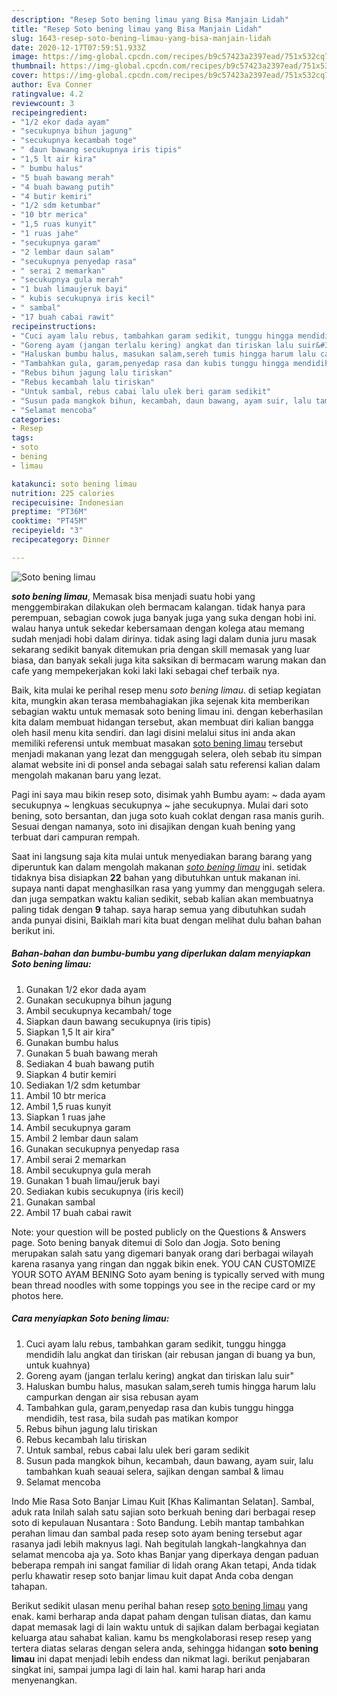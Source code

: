 ```yaml
---
description: "Resep Soto bening limau yang Bisa Manjain Lidah"
title: "Resep Soto bening limau yang Bisa Manjain Lidah"
slug: 1643-resep-soto-bening-limau-yang-bisa-manjain-lidah
date: 2020-12-17T07:59:51.933Z
image: https://img-global.cpcdn.com/recipes/b9c57423a2397ead/751x532cq70/soto-bening-limau-foto-resep-utama.jpg
thumbnail: https://img-global.cpcdn.com/recipes/b9c57423a2397ead/751x532cq70/soto-bening-limau-foto-resep-utama.jpg
cover: https://img-global.cpcdn.com/recipes/b9c57423a2397ead/751x532cq70/soto-bening-limau-foto-resep-utama.jpg
author: Eva Conner
ratingvalue: 4.2
reviewcount: 3
recipeingredient:
- "1/2 ekor dada ayam"
- "secukupnya bihun jagung"
- "secukupnya kecambah toge"
- " daun bawang secukupnya iris tipis"
- "1,5 lt air kira"
- " bumbu halus"
- "5 buah bawang merah"
- "4 buah bawang putih"
- "4 butir kemiri"
- "1/2 sdm ketumbar"
- "10 btr merica"
- "1,5 ruas kunyit"
- "1 ruas jahe"
- "secukupnya garam"
- "2 lembar daun salam"
- "secukupnya penyedap rasa"
- " serai 2 memarkan"
- "secukupnya gula merah"
- "1 buah limaujeruk bayi"
- " kubis secukupnya iris kecil"
- " sambal"
- "17 buah cabai rawit"
recipeinstructions:
- "Cuci ayam lalu rebus, tambahkan garam sedikit, tunggu hingga mendidih lalu angkat dan tiriskan (air rebusan jangan di buang ya bun, untuk kuahnya)"
- "Goreng ayam (jangan terlalu kering) angkat dan tiriskan lalu suir&#34;"
- "Haluskan bumbu halus, masukan salam,sereh tumis hingga harum lalu campurkan dengan air sisa rebusan ayam"
- "Tambahkan gula, garam,penyedap rasa dan kubis tunggu hingga mendidih, test rasa, bila sudah pas matikan kompor"
- "Rebus bihun jagung lalu tiriskan"
- "Rebus kecambah lalu tiriskan"
- "Untuk sambal, rebus cabai lalu ulek beri garam sedikit"
- "Susun pada mangkok bihun, kecambah, daun bawang, ayam suir, lalu tambahkan kuah seauai selera, sajikan dengan sambal &amp; limau"
- "Selamat mencoba"
categories:
- Resep
tags:
- soto
- bening
- limau

katakunci: soto bening limau 
nutrition: 225 calories
recipecuisine: Indonesian
preptime: "PT36M"
cooktime: "PT45M"
recipeyield: "3"
recipecategory: Dinner

---
```



![Soto bening limau](https://img-global.cpcdn.com/recipes/b9c57423a2397ead/751x532cq70/soto-bening-limau-foto-resep-utama.jpg)

<b><i>soto bening limau</i></b>, Memasak bisa menjadi suatu hobi yang menggembirakan dilakukan oleh bermacam kalangan. tidak hanya para perempuan, sebagian cowok juga banyak juga yang suka dengan hobi ini. walau hanya untuk sekedar kebersamaan dengan kolega atau memang sudah menjadi hobi dalam dirinya. tidak asing lagi dalam dunia juru masak sekarang sedikit banyak ditemukan pria dengan skill memasak yang luar biasa, dan banyak sekali juga kita saksikan di bermacam warung makan dan cafe yang mempekerjakan koki laki laki sebagai chef terbaik nya.

Baik, kita mulai ke perihal resep menu <i>soto bening limau</i>. di setiap kegiatan kita, mungkin akan terasa membahagiakan jika sejenak kita memberikan sebagian waktu untuk memasak soto bening limau ini. dengan keberhasilan kita dalam membuat hidangan tersebut, akan membuat diri kalian bangga oleh hasil menu kita sendiri. dan lagi disini melalui situs ini anda akan memiliki referensi untuk membuat masakan <u>soto bening limau</u> tersebut menjadi makanan yang lezat dan menggugah selera, oleh sebab itu simpan alamat website ini di ponsel anda sebagai salah satu referensi kalian dalam mengolah makanan baru yang lezat.

Pagi ini saya mau bikin resep soto, disimak yahh Bumbu ayam: ~ dada ayam secukupnya ~ lengkuas secukupnya ~ jahe secukupnya. Mulai dari soto bening, soto bersantan, dan juga soto kuah coklat dengan rasa manis gurih. Sesuai dengan namanya, soto ini disajikan dengan kuah bening yang terbuat dari campuran rempah.


Saat ini langsung saja kita mulai untuk menyediakan barang barang yang diperuntuk kan dalam mengolah makanan <u><i>soto bening limau</i></u> ini. setidak tidaknya bisa disiapkan <b>22</b> bahan yang dibutuhkan untuk makanan ini. supaya nanti dapat menghasilkan rasa yang yummy dan menggugah selera. dan juga sempatkan waktu kalian sedikit, sebab kalian akan membuatnya paling tidak dengan <b>9</b> tahap. saya harap semua yang dibutuhkan sudah anda punyai disini, Baiklah mari kita buat dengan melihat dulu bahan bahan berikut ini.

<!--inarticleads1-->

##### Bahan-bahan dan bumbu-bumbu yang diperlukan dalam menyiapkan Soto bening limau:

1. Gunakan 1/2 ekor dada ayam
1. Gunakan secukupnya bihun jagung
1. Ambil secukupnya kecambah/ toge
1. Siapkan  daun bawang secukupnya (iris tipis)
1. Siapkan 1,5 lt air kira&#34;
1. Gunakan  bumbu halus
1. Gunakan 5 buah bawang merah
1. Sediakan 4 buah bawang putih
1. Siapkan 4 butir kemiri
1. Sediakan 1/2 sdm ketumbar
1. Ambil 10 btr merica
1. Ambil 1,5 ruas kunyit
1. Siapkan 1 ruas jahe
1. Ambil secukupnya garam
1. Ambil 2 lembar daun salam
1. Gunakan secukupnya penyedap rasa
1. Ambil  serai 2 memarkan
1. Ambil secukupnya gula merah
1. Gunakan 1 buah limau/jeruk bayi
1. Sediakan  kubis secukupnya (iris kecil)
1. Gunakan  sambal
1. Ambil 17 buah cabai rawit


Note: your question will be posted publicly on the Questions &amp; Answers page. Soto bening banyak ditemui di Solo dan Jogja. Soto bening merupakan salah satu yang digemari banyak orang dari berbagai wilayah karena rasanya yang ringan dan nggak bikin enek. YOU CAN CUSTOMIZE YOUR SOTO AYAM BENING Soto ayam bening is typically served with mung bean thread noodles with some toppings you see in the recipe card or my photos here. 

<!--inarticleads2-->

##### Cara menyiapkan Soto bening limau:

1. Cuci ayam lalu rebus, tambahkan garam sedikit, tunggu hingga mendidih lalu angkat dan tiriskan (air rebusan jangan di buang ya bun, untuk kuahnya)
1. Goreng ayam (jangan terlalu kering) angkat dan tiriskan lalu suir&#34;
1. Haluskan bumbu halus, masukan salam,sereh tumis hingga harum lalu campurkan dengan air sisa rebusan ayam
1. Tambahkan gula, garam,penyedap rasa dan kubis tunggu hingga mendidih, test rasa, bila sudah pas matikan kompor
1. Rebus bihun jagung lalu tiriskan
1. Rebus kecambah lalu tiriskan
1. Untuk sambal, rebus cabai lalu ulek beri garam sedikit
1. Susun pada mangkok bihun, kecambah, daun bawang, ayam suir, lalu tambahkan kuah seauai selera, sajikan dengan sambal &amp; limau
1. Selamat mencoba


Indo Mie Rasa Soto Banjar Limau Kuit [Khas Kalimantan Selatan]. Sambal, aduk rata Inilah salah satu sajian soto berkuah bening dari berbagai resep soto di kepulauan Nusantara : Soto Bandung. Lebih mantap tambahkan perahan limau dan sambal pada resep soto ayam bening tersebut agar rasanya jadi lebih maknyus lagi. Nah begitulah langkah-langkahnya dan selamat mencoba aja ya. Soto khas Banjar yang diperkaya dengan paduan beberapa rempah ini sangat familiar di lidah orang Akan tetapi, Anda tidak perlu khawatir resep soto banjar limau kuit dapat Anda coba dengan tahapan. 

Berikut sedikit ulasan menu perihal bahan resep <u>soto bening limau</u> yang enak. kami berharap anda dapat paham dengan tulisan diatas, dan kamu dapat memasak lagi di lain waktu untuk di sajikan dalam berbagai kegiatan keluarga atau sahabat kalian. kamu bs mengkolaborasi resep resep yang tertera diatas selaras dengan selera anda, sehingga hidangan <b>soto bening limau</b> ini dapat menjadi lebih endess dan nikmat lagi. berikut penjabaran singkat ini, sampai jumpa lagi di lain hal. kami harap hari anda menyenangkan.
